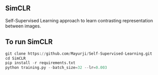 ## SimCLR

Self-Supervised Learning approach to learn contrasting representation between images.

## To run SimCLR

```python
git clone https://github.com/Mayurji/Self-Supervised-Learning.git
cd SimCLR
pip install -r requirements.txt
python training.py --batch_size=32 --lr=0.003
```

